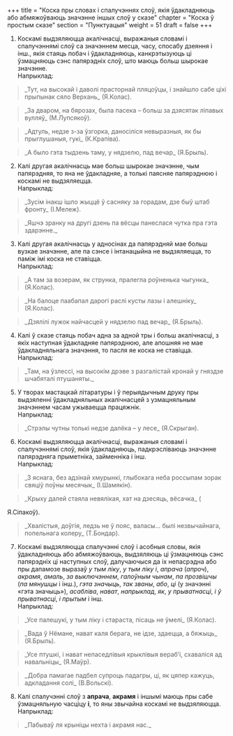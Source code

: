 +++
title = "Коска пры словах і спалучэннях слоў, якія ўдакладняюць або абмяжоўваюць значэнне іншых слоў у сказе"
chapter = "Коска ў простым сказе"
section = "Пунктуацыя"
weight = 51
draft = false
+++

1. Коскамі выдзяляюцца акалічнасці, выражаныя словамі і спалучэннямі слоў са значэннем месца, часу, спосабу дзеяння і інш., якія стаяць побач і ўдакладняюць, канкрэтызуюць ці ўзмацняюць сэнс папярэдніх слоў, што маюць больш шырокае значэнне.
<br>Напрыклад:
<blockquote>_Тут, на высокай і даволі прасторнай пляцоўцы, і знайшло сабе ціхі прыпынак сяло Верхань_ (Я.Колас).</blockquote>
<blockquote>_За дваром, на бярозах, была пасека – больш за дзясятак ліпавых вулляў_ (М.Лупсякоў).</blockquote>
<blockquote>_Адтуль, недзе з-за ўзгорка, даносіліся невыразныя, як бы прыглушаныя, гукі_ (К.Крапіва).</blockquote>
<blockquote>_А было гэта тыдзень таму, у нядзелю, пад вечар_ (Я.Брыль).</blockquote> 

2. Калі другая акалічнасць мае больш шырокае значэнне, чым папярэдняя, то яна не ўдакладняе, а толькі паясняе папярэднюю і коскамі не выдзяляецца.
<br>Напрыклад:
<blockquote>_Зусім інакш ішло жыццё ў сасняку за горадам, дзе быў штаб фронту_ (І.Мележ).</blockquote>
<blockquote>_Яшчэ зранку на другі дзень па вёсцы панеслася чутка пра гэта здарэнне._</blockquote> 

3. Калі другая акалічнасць у адносінах да папярэдняй мае больш вузкае значэнне, але па сэнсе і інтанацыйна не выдзяляецца, то паміж імі коска не ставіцца.
<br>Напрыклад:
<blockquote>_А там за возерам, як струнка, пралегла роўненька чыгунка_ (Я.Колас).</blockquote>
<blockquote>_На балоце паабапал дарогі раслі кусты лазы і алешніку_ (Я.Колас).</blockquote>
<blockquote>_Дзялілі лужок найчасцей у нядзелю пад вечар_ (Я.Брыль).</blockquote>

4. Калі ў сказе стаяць побач адна за адной тры і больш акалічнасці, з якіх наступная ўдакладняе папярэднюю, але апошняя не мае ўдакладняльнага значэння, то пасля яе коска не ставіцца.
<br>Напрыклад:
<blockquote>_Там, на ўзлессі, на высокім дрэве з разгалістай кронай у гняздзе шчабяталі птушаняты._</blockquote>

5. У творах мастацкай літаратуры і ў перыядычным друку пры выдзяленні ўдакладняльных акалічнасцей з узмацняльным значэннем часам ужываецца працяжнік.
<br>Напрыклад:
<blockquote>_Стрэлы чутны толькі недзе далёка – у лесе_ (Я.Скрыган).</blockquote>

6. Коскамі выдзяляюцца акалічнасці, выражаныя словамі і спалучэннямі слоў, якія ўдакладняюць, падкрэсліваюць значэнне папярэдняга прыметніка, займенніка і інш.
<br>Напрыклад:
<blockquote>_З яснага, без адзінай хмурынкі, глыбокага неба россыпам зорак свяціў поўны месячык_ (І.Шамякін).</blockquote>
<blockquote>_Крыху далей стаяла невялікая, хат на дзесяць, вёсачка_ (</blockquote>Я.Сіпакоў).
<blockquote>_Хвалістыя, доўгія, ледзь не ў пояс, валасы... былі незвычайнага, попельнага колеру_ (Т.Бондар).</blockquote>

7. Коскамі выдзяляюцца спалучэнні слоў і асобныя словы, якія ўдакладняюць або абмяжоўваюць, выдзяляюць ці ўзмацняюць сэнс папярэдніх ці наступных слоў, далучаючыся да іх непасрэдна або пры дапамозе выразаў _у тым ліку_, _у тым ліку і_, _апрача_ (_апроч_), _акрамя_, _амаль_, _за выключэннем_, _галоўным чынам_, _па прозвішчы_ (_па мянушцы_ і інш.), _гэта значыць_, _так званы_, _або_, _ці_ (у значэнні «гэта значыць»), _асабліва_, _нават_, _напрыклад_, _як_, _у прыватнасці_, _і ў прыватнасці_, _і прытым_ і інш.
<br>Напрыклад:
<blockquote>_Усе палешукі, у тым ліку і стараста, пісаць не ўмелі_ (Я.Колас).</blockquote>
<blockquote>_Вада ў Нёмане, нават каля берага, не ідзе, здаецца, а бяжыць_ (Я.Брыль).</blockquote>
<blockquote>_Усе птушкі, і нават непаседлівыя крыклівыя вераб’і, схаваліся ад навальніцы_ (Я.Маўр).</blockquote>
<blockquote>_Добра памагае падбел супроць падагры, ці, як цяпер кажуць, адкладання солі_ (В.Вольскі).</blockquote>

8. Калі спалучэнні слоў з __апрача__, __акрамя__ і іншымі маюць пры сабе ўзмацняльную часціцу __і__, то яны звычайна коскамі не выдзяляюцца.
<br>Напрыклад:
<blockquote>_Пабываў ля крыніцы нехта і акрамя нас._</blockquote>